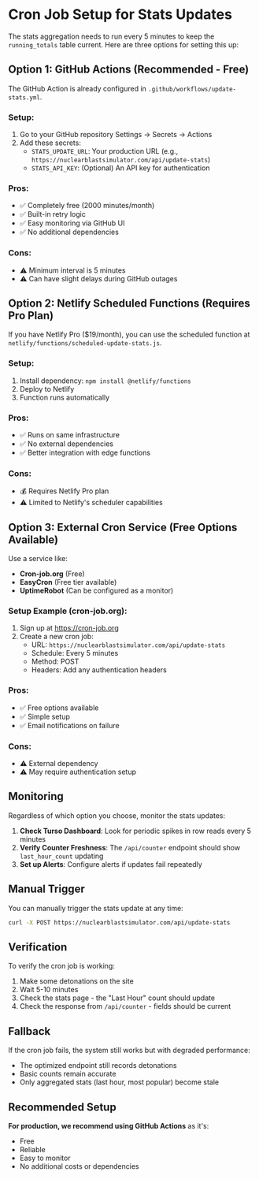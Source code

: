 # Cron Job Setup for Stats Updates

The stats aggregation needs to run every 5 minutes to keep the `running_totals` table current. Here are three options for setting this up:

## Option 1: GitHub Actions (Recommended - Free)

The GitHub Action is already configured in `.github/workflows/update-stats.yml`.

### Setup:
1. Go to your GitHub repository Settings → Secrets → Actions
2. Add these secrets:
   - `STATS_UPDATE_URL`: Your production URL (e.g., `https://nuclearblastsimulator.com/api/update-stats`)
   - `STATS_API_KEY`: (Optional) An API key for authentication

### Pros:
- ✅ Completely free (2000 minutes/month)
- ✅ Built-in retry logic
- ✅ Easy monitoring via GitHub UI
- ✅ No additional dependencies

### Cons:
- ⚠️ Minimum interval is 5 minutes
- ⚠️ Can have slight delays during GitHub outages

## Option 2: Netlify Scheduled Functions (Requires Pro Plan)

If you have Netlify Pro ($19/month), you can use the scheduled function at `netlify/functions/scheduled-update-stats.js`.

### Setup:
1. Install dependency: `npm install @netlify/functions`
2. Deploy to Netlify
3. Function runs automatically

### Pros:
- ✅ Runs on same infrastructure
- ✅ No external dependencies
- ✅ Better integration with edge functions

### Cons:
- 💰 Requires Netlify Pro plan
- ⚠️ Limited to Netlify's scheduler capabilities

## Option 3: External Cron Service (Free Options Available)

Use a service like:
- **Cron-job.org** (Free)
- **EasyCron** (Free tier available)
- **UptimeRobot** (Can be configured as a monitor)

### Setup Example (cron-job.org):
1. Sign up at https://cron-job.org
2. Create a new cron job:
   - URL: `https://nuclearblastsimulator.com/api/update-stats`
   - Schedule: Every 5 minutes
   - Method: POST
   - Headers: Add any authentication headers

### Pros:
- ✅ Free options available
- ✅ Simple setup
- ✅ Email notifications on failure

### Cons:
- ⚠️ External dependency
- ⚠️ May require authentication setup

## Monitoring

Regardless of which option you choose, monitor the stats updates:

1. **Check Turso Dashboard**: Look for periodic spikes in row reads every 5 minutes
2. **Verify Counter Freshness**: The `/api/counter` endpoint should show `last_hour_count` updating
3. **Set up Alerts**: Configure alerts if updates fail repeatedly

## Manual Trigger

You can manually trigger the stats update at any time:

```bash
curl -X POST https://nuclearblastsimulator.com/api/update-stats
```

## Verification

To verify the cron job is working:

1. Make some detonations on the site
2. Wait 5-10 minutes
3. Check the stats page - the "Last Hour" count should update
4. Check the response from `/api/counter` - fields should be current

## Fallback

If the cron job fails, the system still works but with degraded performance:
- The optimized endpoint still records detonations
- Basic counts remain accurate
- Only aggregated stats (last hour, most popular) become stale

## Recommended Setup

**For production, we recommend using GitHub Actions** as it's:
- Free
- Reliable
- Easy to monitor
- No additional costs or dependencies
